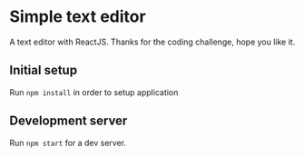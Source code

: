# Simple text editor
A text editor with ReactJS.
Thanks for the coding challenge, hope you like it.

## Initial setup
Run `npm install` in order to setup application

## Development server
Run `npm start` for a dev server.


